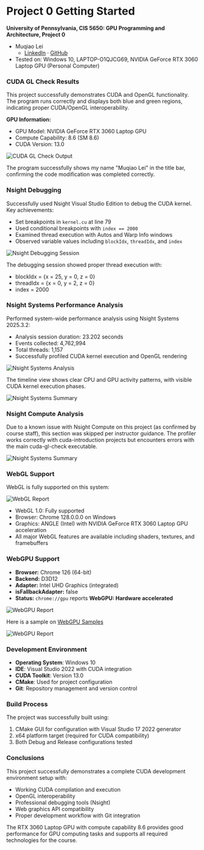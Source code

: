 Project 0 Getting Started
====================

**University of Pennsylvania, CIS 5650: GPU Programming and Architecture, Project 0**

* Muqiao Lei
  * [LinkedIn](https://www.linkedin.com/in/muqiao-lei-633304242/) · [GitHub](https://github.com/rmurdock41)
* Tested on: Windows 10, LAPTOP-O1QJCG69, NVIDIA GeForce RTX 3060 Laptop GPU (Personal Computer)

### CUDA GL Check Results

This project successfully demonstrates CUDA and OpenGL functionality. The program runs correctly and displays both blue and green regions, indicating proper CUDA/OpenGL interoperability.

**GPU Information:**

- GPU Model: NVIDIA GeForce RTX 3060 Laptop GPU  
- Compute Capability: 8.6 (SM 8.6)
- CUDA Version: 13.0

![CUDA GL Check Output](images/cuda-gl-output.png)

The program successfully shows my name "Muqiao Lei" in the title bar, confirming the code modification was completed correctly.

### Nsight Debugging

Successfully used Nsight Visual Studio Edition to debug the CUDA kernel. Key achievements:

- Set breakpoints in `kernel.cu` at line 79
- Used conditional breakpoints with `index == 2000`
- Examined thread execution with Autos and Warp Info windows
- Observed variable values including `blockIdx`, `threadIdx`, and `index`

![Nsight Debugging Session](images/nsight-debug.png)

The debugging session showed proper thread execution with:

- blockIdx = {x = 25, y = 0, z = 0}
- threadIdx = {x = 0, y = 2, z = 0}  
- index = 2000

### Nsight Systems Performance Analysis

Performed system-wide performance analysis using Nsight Systems 2025.3.2:

- Analysis session duration: 23.202 seconds
- Events collected: 4,762,994
- Total threads: 1,157
- Successfully profiled CUDA kernel execution and OpenGL rendering

![Nsight Systems Analysis](images/nsight-systems-timeline.png)

The timeline view shows clear CPU and GPU activity patterns, with visible CUDA kernel execution phases.

![Nsight Systems Summary](images/nsight-systems-summary.png)

### Nsight Compute Analysis

Due to a known issue with Nsight Compute on this project (as confirmed by course staff), this section was skipped per instructor guidance. The profiler works correctly with cuda-introduction projects but encounters errors with the main cuda-gl-check executable.

![Nsight Systems Summary](images/nsight-compute-error-2.1.5.png)

### WebGL Support

WebGL is fully supported on this system:

![WebGL Report](images/WebGL.PNG)

- WebGL 1.0: Fully supported
- Browser: Chrome 128.0.0.0 on Windows
- Graphics: ANGLE (Intel) with NVIDIA GeForce RTX 3060 Laptop GPU acceleration
- All major WebGL features are available including shaders, textures, and framebuffers

### WebGPU Support

- **Browser:** Chrome 126 (64-bit)
- **Backend:** D3D12  
- **Adapter:** Intel UHD Graphics (integrated)  
- **isFallbackAdapter:** false  
- **Status:** `chrome://gpu` reports **WebGPU: Hardware accelerated**  

![WebGPU Report](images/webgpu-report.PNG)

Here is a sample on [WebGPU Samples](https://webgpu.github.io/webgpu-samples)

![WebGPU Report](images/webgpu-sample.PNG)

### Development Environment

- **Operating System**: Windows 10
- **IDE**: Visual Studio 2022 with CUDA integration
- **CUDA Toolkit**: Version 13.0 
- **CMake**: Used for project configuration
- **Git**: Repository management and version control

### Build Process

The project was successfully built using:

1. CMake GUI for configuration with Visual Studio 17 2022 generator
2. x64 platform target (required for CUDA compatibility)
3. Both Debug and Release configurations tested

### Conclusions

This project successfully demonstrates a complete CUDA development environment setup with:

- Working CUDA compilation and execution
- OpenGL interoperability  
- Professional debugging tools (Nsight)
- Web graphics API compatibility
- Proper development workflow with Git integration

The RTX 3060 Laptop GPU with compute capability 8.6 provides good performance for GPU computing tasks and supports all required technologies for the course.